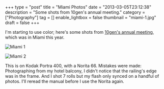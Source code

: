 +++
type = "post"
title = "Miami Photos"
date = "2013-03-05T23:12:38"
description = "Some shots from 10gen's annual meeting."
category = ["Photography"]
tag = []
enable_lightbox = false
thumbnail = "miami-1.jpg"
draft = false
+++

<p>I'm starting to use color; here's some shots from <a href="/what-its-like-to-work-for-10gen/">10gen's annual meeting</a>, which was in Miami this year.</p>
<p><img style="display:block; margin-left:auto; margin-right:auto;" src="miami-1.jpg" alt="Miami 1" title="miami-1.jpg" border="0"   /></p>
<p><img style="display:block; margin-left:auto; margin-right:auto;" src="miami-2.jpg" alt="Miami 2" title="miami-2.jpg" border="0"   /></p>
<p>This is on Kodak Portra 400, with a Norita 66. Mistakes were made: Photographing from my hotel balcony, I didn't notice that the railing's edge was in the frame. And I shot 7 rolls but my flash only synced on a handful of photos. I'll reread the manual before I use the Norita again.</p>
